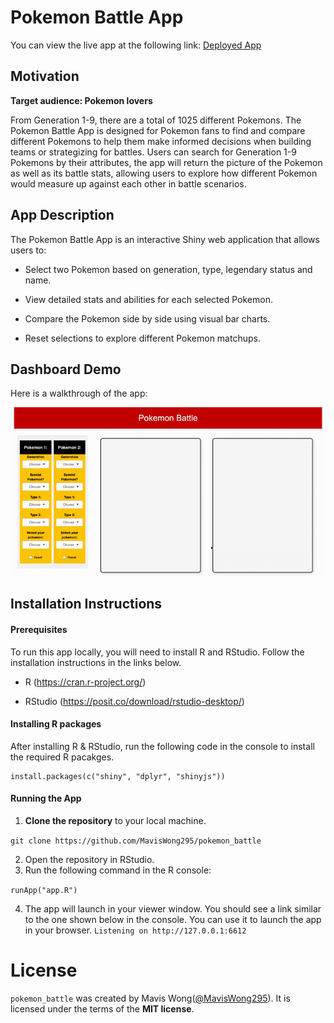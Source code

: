 # Pokemon Battle App

You can view the live app at the following link: [Deployed
App](https://maviswong295-pokemonbattle.share.connect.posit.cloud/)

## Motivation

**Target audience: Pokemon lovers**

From Generation 1-9, there are a total of 1025 different Pokemons. The
Pokemon Battle App is designed for Pokemon fans to find and compare
different Pokemons to help them make informed decisions when building
teams or strategizing for battles. Users can search for Generation 1-9
Pokemons by their attributes, the app will return the picture of the
Pokemon as well as its battle stats, allowing users to explore how
different Pokemon would measure up against each other in battle
scenarios.

## App Description

The Pokemon Battle App is an interactive Shiny web application that
allows users to:

-   Select two Pokemon based on generation, type, legendary status and
    name.

-   View detailed stats and abilities for each selected Pokemon.

-   Compare the Pokemon side by side using visual bar charts.

-   Reset selections to explore different Pokemon matchups.

## Dashboard Demo

Here is a walkthrough of the app:

![](img/demo.gif)

## Installation Instructions

#### Prerequisites

To run this app locally, you will need to install R and RStudio. Follow
the installation instructions in the links below.

-   R (<https://cran.r-project.org/>)

-   RStudio (<https://posit.co/download/rstudio-desktop/>)

#### Installing R packages

After installing R & RStudio, run the following code in the console to
install the required R pacakges.

```         
install.packages(c("shiny", "dplyr", "shinyjs"))
```

#### Running the App

1.  **Clone the repository** to your local machine.

```git clone https://github.com/MavisWong295/pokemon_battle```

2. Open the repository in RStudio.
3. Run the following command in the R console:

```runApp("app.R")```

4. The app will launch in your viewer window. You should see a link similar to the one shown below in the console. You can use it to launch the app in your browser.
```Listening on http://127.0.0.1:6612```

# License

`pokemon_battle` was created by Mavis Wong([\@MavisWong295](https://github.com/MavisWong295)). It is licensed under the terms of the **MIT license**.
